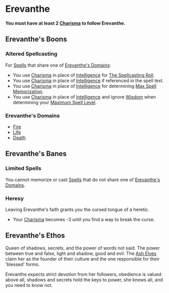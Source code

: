 # Erevanthe
**You must have at least 2 [Charisma](../../../../Player%20Characters/Chosen%20Statistics/Charisma.md) to follow Erevanthe.**
## Erevanthe's Boons
### Altered Spellcasting
For [Spells](../../../Spells.md) that share one of [Erevanthe's Domains](Erevanthe.md#Erevanthe's%20Domains):
- You use [Charisma](../../../../Player%20Characters/Chosen%20Statistics/Charisma.md) in place of [Intelligence](../../../../Player%20Characters/Chosen%20Statistics/Intelligence.md) for [The Spellcasting Roll](../../../Spellcasting.md#The%20Spellcasting%20Roll).
- You use [Charisma](../../../../Player%20Characters/Chosen%20Statistics/Charisma.md) in place of [Intelligence](../../../../Player%20Characters/Chosen%20Statistics/Intelligence.md) if referenced in the spell text.
- You use [Charisma](../../../../Player%20Characters/Chosen%20Statistics/Charisma.md) in place of [Intelligence](../../../../Player%20Characters/Chosen%20Statistics/Intelligence.md) for determining [Max Spell Memorization](../../../Spell%20Memorization.md).
- You use [Charisma](../../../../Player%20Characters/Chosen%20Statistics/Charisma.md) in place of [Intelligence](../../../../Player%20Characters/Chosen%20Statistics/Intelligence.md) and ignore [Wisdom](../../../../Player%20Characters/Chosen%20Statistics/Wisdom.md) when determining your [Maximum Spell Level](../../../Spell%20Level.md#Max%20Spell%20Level).
### Erevanthe's Domains
- [Fire](../../../Spell%20Domains/Fire.md)
- [Life](../../../Spell%20Domains/Life.md)
- [Death](../../../Spell%20Domains/Death.md)
## Erevanthe's Banes
### Limited Spells
You cannot memorize or cast [Spells](../../../Spells.md) that do not share one of [Erevanthe's Domains](Erevanthe.md#Erevanthe's%20Domains).
### Heresy
Leaving Erevanthe's faith grants you the cursed tongue of a heretic.
- Your [Charisma](../../../../Player%20Characters/Chosen%20Statistics/Charisma.md) becomes -3 until you find a way to break the curse.
## Erevanthe's Ethos
Queen of shadows, secrets, and the power of words not said. The power between true and false, light and shadow, good and evil. The [Ash Elves](../../../../Player%20Characters/Ancenstries/Elves.md#Ash%20Elf%20[Ancestry](Ancestry.md)) claim her as the founder of their culture and the one responsible for their 'blessed' forms.

Erevanthe expects strict devotion from her followers, obedience is valued above all, shadows and secrets hold the keys to power, she knows all, and you need to know not.